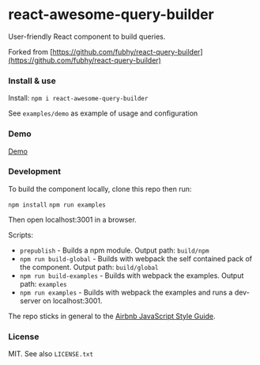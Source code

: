 # react-awesome-query-builder
User-friendly React component to build queries.

Forked from [https://github.com/fubhy/react-query-builder](https://github.com/fubhy/react-query-builder)


### Install & use
Install: `npm i react-awesome-query-builder`

See `examples/demo` as example of usage and configuration


### Demo
[Demo](https://ukrbublik.github.io/react-awesome-query-builder)


### Development
To build the component locally, clone this repo then run:

`npm install`
`npm run examples`

Then open localhost:3001 in a browser.

Scripts:
- `prepublish` - Builds a npm module. Output path: `build/npm`
- `npm run build-global` - Builds with webpack the self contained pack of the component. Output path: `build/global`
- `npm run build-examples` - Builds with webpack the examples. Output path: `examples`
- `npm run examples` - Builds with webpack the examples and runs a dev-server on localhost:3001.

The repo sticks in general to the [Airbnb JavaScript Style Guide](https://github.com/airbnb/javascript).


### License
MIT. See also `LICENSE.txt`

